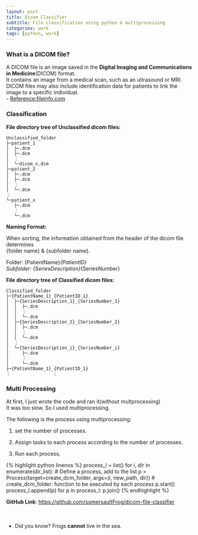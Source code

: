```yaml
---
layout: post
title: Dicom Classifier
subtitle: File classification using python & multiprocessing
categories: work
tags: [python, work]
---
```


### What is a DICOM file?

A DICOM file is an image saved in the **Digital Imaging and Communications in Medicine**(DICOM) format.<br/>
It contains an image from a medical scan, such as an ultrasound or MRI.<br/>
DICOM files may also include identification data for patients to link the image to a specific individual.<br/>
\- [Reference:fileinfo.com](https://fileinfo.com/extension/dicom#:~:text=A%20DICOM%20file%20is%20an,as%20an%20ultrasound%20or%20MRI.&text=It%20was%20designed%20to%20exchange,%2C%20MRIs%2C%20and%20ultrasound%20images.)

### Classification

**File directory tree of Unclassified dicom files:**


~~~
Unclassified_folder
├─patient_1
│  ├─.dcm
│  ├─.dcm
│  ⋮
│  └─dicom_n.dcm
├─patient_2
│  ├─.dcm
│  ├─.dcm
│  ⋮
│  └─.dcm
⋮
└─patient_x
   ├─.dcm
   ⋮
   └─.dcm
~~~




**Naming Format:**

When sorting, the information obtained from the header of the dicom file determines<br/>
{folder name} & {subfolder name}.

Folder: {PatientName}_{PatientID}<br/>
Subfolder: {SeriesDescription}_{SeriesNumber}




**File directory tree of Classified dicom files:**

~~~
Classified_folder
├─{PatientName_1}_{PatientID_1}
│  ├─{SeriesDescription_1}_{SeriesNumber_1}
│  │  ├─.dcm
│  │  ⋮
│  │  └─.dcm
│  ├─{SeriesDescription_2}_{SeriesNumber_2}
│  │  ├─.dcm
│  │  ⋮
│  │  └─.dcm
│  ⋮
│  └─{SeriesDescription_i}_{SeriesNumber_i}
│     ├─.dcm
│     ⋮
│     └─.dcm
├─{PatientName_1}_{PatientID_1}
⋮                ⋮
~~~


### Multi Processing

At first, I just wrote the code and ran it(without multprocessing)<br/>
It was too slow. So I used multiprocessing.

The following is the process using multiprocessing:

1. set the number of processes.

2. Assign tasks to each process according to the number of processes.

3. Run each process.

{% highlight python linenos %}
process_l = list()
for i, dir in enumerate(dir_list):    # Define a process, add to the list
      p = Process(target=create_dcm_folder, args=(i, new_path, dir))    # create_dcm_folder: function to be executed by each process
      p.start()
      process_l.append(p)
for p in process_l:
      p.join()
{% endhighlight %}


**GitHub Link**: <https://github.com/somersaultFrog/dicom-file-classifier>
 <br/>
 <br/>
 <br/>

* Did you know? Frogs **cannot** live in the sea.
